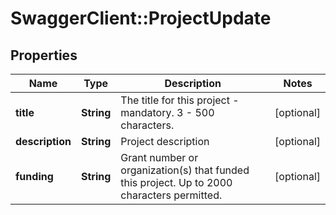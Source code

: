 # SwaggerClient::ProjectUpdate

## Properties
Name | Type | Description | Notes
------------ | ------------- | ------------- | -------------
**title** | **String** | The title for this project - mandatory. 3 - 500 characters. | [optional] 
**description** | **String** | Project description | [optional] 
**funding** | **String** | Grant number or organization(s) that funded this project. Up to 2000 characters permitted. | [optional] 


